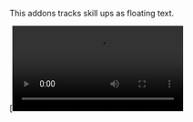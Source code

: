 This addons tracks skill ups as floating text.

[![Watch the video](https://cdn.discordapp.com/attachments/824297374310203392/1314446679671570502/suptest.mp4?ex=6753cd5d&is=67527bdd&hm=c02a57788575295b163f5dbfe988c92962407554e92d87cb54bf6619ecebd4be&)

